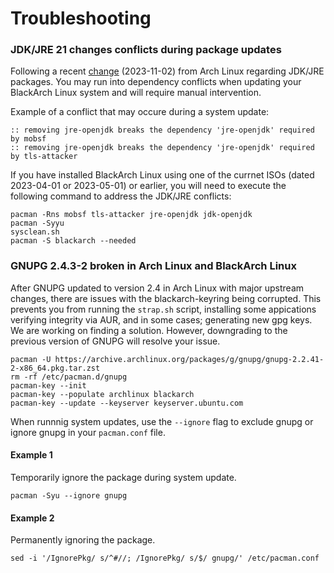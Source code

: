 # Troubleshooting

### JDK/JRE 21 changes conflicts during package updates

Following a recent [change](https://archlinux.org/news/incoming-changes-in-jdk-jre-21-packages-may-require-manual-intervention/) (2023-11-02) from Arch Linux regarding JDK/JRE packages. You may run into dependency conflicts when updating your BlackArch Linux system and will require manual intervention.

Example of a conflict that may occure during a system update:
```shell
:: removing jre-openjdk breaks the dependency 'jre-openjdk' required by mobsf
:: removing jre-openjdk breaks the dependency 'jre-openjdk' required by tls-attacker
```
If you have installed BlackArch Linux using one of the currnet ISOs (dated 2023-04-01 or 2023-05-01) or earlier, you will need to execute the following command to address the JDK/JRE conflicts:
```shell
pacman -Rns mobsf tls-attacker jre-openjdk jdk-openjdk
pacman -Syyu
sysclean.sh
pacman -S blackarch --needed
```
### GNUPG 2.4.3-2 broken in Arch Linux and BlackArch Linux

After GNUPG updated to version 2.4 in Arch Linux with major upstream changes, there are issues with the blackarch-keyring being corrupted. This prevents you from running the `strap.sh` script, installing some appications verifying integrity via AUR, and in some cases; generating new gpg keys.
We are working on finding a solution. However, downgrading to the previous version of GNUPG will resolve your issue.

```
pacman -U https://archive.archlinux.org/packages/g/gnupg/gnupg-2.2.41-2-x86_64.pkg.tar.zst
rm -rf /etc/pacman.d/gnupg
pacman-key --init
pacman-key --populate archlinux blackarch
pacman-key --update --keyserver keyserver.ubuntu.com
```

When runnnig system updates, use the `--ignore` flag to exclude gnupg or ignore gnupg in your `pacman.conf` file.

#### Example 1
Temporarily ignore the package during system update.
```
pacman -Syu --ignore gnupg
```

#### Example 2
Permanently ignoring the package.
```
sed -i '/IgnorePkg/ s/^#//; /IgnorePkg/ s/$/ gnupg/' /etc/pacman.conf
```
